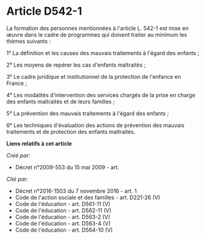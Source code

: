 # Article D542-1

La formation des personnes mentionnées à l'article L. 542-1 est mise en œuvre dans le cadre de programmes qui doivent traiter
au minimum les thèmes suivants :

1° La définition et les causes des mauvais traitements à l'égard des enfants ;

2° Les moyens de repérer les cas d'enfants maltraités ;

3° Le cadre juridique et institutionnel de la protection de l'enfance en France ;

4° Les modalités d'intervention des services chargés de la prise en charge des enfants maltraités et de leurs familles ;

5° La prévention des mauvais traitements à l'égard des enfants ;

6° Les techniques d'évaluation des actions de prévention des mauvais traitements et de protection des enfants maltraités.

**Liens relatifs à cet article**

_Créé par_:

  - Décret n°2009-553 du 15 mai 2009 - art.

_Cité par_:

  - Décret n°2016-1503 du 7 novembre 2016 - art. 1
  - Code de l'action sociale et des familles - art. D221-26 (V)
  - Code de l'éducation - art. D561-11 (V)
  - Code de l'éducation - art. D562-11 (V)
  - Code de l'éducation - art. D563-2 (V)
  - Code de l'éducation - art. D563-4 (V)
  - Code de l'éducation - art. D564-10 (V)
